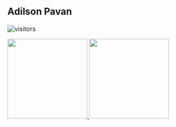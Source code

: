 ## Adilson Pavan

![visitors](https://visitor-badge.laobi.icu/badge?page_id=zhenye-na.zhenye-na)

<div>
  <a href="https://github.com/pavanad">
  <img height="180em" src="https://github-readme-stats.vercel.app/api?username=pavanad&show_icons=true&theme=react&include_all_commits=true&count_private=true"/>
  <img height="180em" src="https://github-readme-stats.vercel.app/api/top-langs/?username=pavanad&layout=compact&langs_count=7&theme=react"/>
</div>
